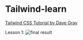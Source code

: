 # Tailwind-learn
[Tailwind CSS Tutorial by Dave Gray](https://www.youtube.com/watch?v=lCxcTsOHrjo)


Lesson 1:
![final result](./result.png)
